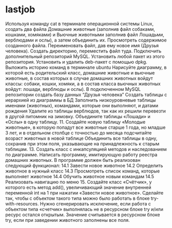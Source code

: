 # lastjob

Используя команду cat в терминале операционной системы Linux, создать два файла Домашние животные (заполнив файл собаками, кошками, хомяками) и Вьючные животными заполнив файл Лошадьми, верблюдами и ослы), а затем объединить их. Просмотреть содержимое созданного файла. Переименовать файл, дав ему новое имя (Друзья человека).
Создать директорию, переместить файл туда.
Подключить дополнительный репозиторий MySQL. Установить любой пакет из этого репозитория.
Установить и удалить deb-пакет с помощью dpkg.
Выложить историю команд в терминале ubuntu
Нарисуйте диаграмму, в которой есть родительский класс, домашние животные и вьючные животные, в состав которых в случае домашних животных войдут классы: собаки, кошки, хомяки, а в состав класса вьючных животных войдут: лошади, верблюды и ослы).
В подключенном MySQL репозитории создать базу данных “Друзья человека”
Создать таблицы с иерархией из диаграммы в БД
Заполнить низкоуровневые таблицы именами (животных), командами, которые они выполняют, и датами рождения
Удалите из таблицы верблюдов, так как их решили перевезти в другой питомник на зимовку. Объедините таблицы «Лошади» и «Ослы» в одну таблицу. 11. Создайте новую таблицу «Молодые животные», в которую попадут все животные старше 1 года, но младше 3 лет, и в отдельном столбце с точностью до месяца подсчитайте возраст животных в новой таблице
Объединить все таблицы в одну, сохранив при этом поля, указывающие на принадлежность к старым таблицам. 13. Создать класс с инкапсуляцией методов и наследованием по диаграмме.
Написать программу, имитирующую работу реестра домашних животных. В программе должен быть реализован следующий функционал: 14.1 Завести новое животное 14.2 Определить животное в нужный класс 14.3 Просмотреть список команд, которые выполняет животное 14.4 Обучить животное новым командам 14.5 Реализовать навигацию по меню 15. Создайте класс «Счётчик», у которого есть метод add(), увеличивающий значение внутренней переменной int на 1 при нажатии «Завести новое животное». Сделайте так, чтобы с объектом такого типа можно было работать в блоке try-with-resources. Нужно сгенерировать исключение, если работа с объектом типа «счетчик» выполнялась не в ресурсном блоке try и/или ресурс остался открытым. Значение считывается в ресурсном блоке try, если при заведении животного заполнены все поля.
